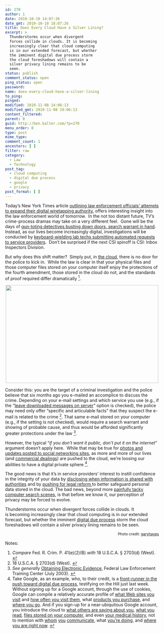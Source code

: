 ```yaml
---
id: 270
author: 1
date: 2010-10-10 14:07:26
date_gmt: 2010-10-10 18:07:26
title: Does Every Cloud Have a Silver Lining?
excerpt: >
  Thunderstorms occur when divergent
  forces collide in clouds. It is becoming
  increasingly clear that cloud computing
  is in our extended forecast, but whether
  the imminent digital due process storm
  the cloud foreshadows will contain a
  silver privacy lining remains to be
  seen.
status: publish
comment_status: open
ping_status: open
password:
name: does-every-cloud-have-a-silver-lining
to_ping:
pinged:
modified: 2010-11-08 14:06:13
modified_gmt: 2010-11-08 19:06:13
content_filtered:
parent: 0
guid: http://ben.balter.com/?p=270
menu_order: 0
type: post
mime_type:
comment_count: 1
ancestors: [ ]
filter: raw
category:
  - Law
  - Technology
post_tag:
  - cloud computing
  - digital due process
  - google
  - privacy
post_format: [ ]
---
```

[][1]Today’s New York Times article <a title="NYT: U.S. Tries to Make It Easier to Wiretap the Internet" href="http://www.nytimes.com/2010/09/27/us/27wiretap.html?_r=1&ref=technology" target="_blank">outlining law enforcement officials’ attempts to expand their digital wiretapping authority</a>, offers interesting insight into the law enforcement world of tomorrow.  In the not too distant future, TV’s crime-process dramas may take on a very different feel.  Gone will be the days of <a title="Hulu: Best of Swatch Breaches" href="http://www.hulu.com/watch/53368/swat-best-of-breaches" target="_blank">gun-toting detectives busting down doors, search warrant in hand</a>. Instead, as our lives become increasingly digital, investigations will be conducted by <a title="CSI Miami IP Address Lookup" href="http://www.youtube.com/watch?v=6Z70BmmSkMY&feature=related" target="_blank">keyboard-wielding lab techs submitting automated requests to service providers</a>.  Don’t be surprised if the next CSI spinoff is CSI: Inbox Inspectors Division.

But why does this shift matter?  Simply put, in <a title="Wikipedia: Cloud Computing" href="http://en.wikipedia.org/wiki/Cloud_computing" target="_blank">the cloud</a>, there is no door for the police to kick in.  While the law is clear in that your physical files and those computer files stored on your computer itself enjoy the protections of the fourth amendment, those stored in the cloud do not, and the standards of proof required differ dramatically <a class="simple-footnote" title="Compare Fed. R. Crim. P. 41(e)(2)(B) with 18 U.S.C.A. § 2703(d) (West)." id="return-note-2020-1" href="#note-2020-1"><sup>1</sup></a>.

<!--more-->

<p style="text-align: center;">
  <a href="http://ben.balter.com/wp-content/uploads/2010/09/4502026170_4bf31f04e6.jpg"></a><img class="aligncenter" title="Cloud Computing - 500px" src="http://ben.balter.com/wp-content/uploads/2010/09/4502026170_4bf31f04e6.jpg" alt="" width="500" height="320" />
</p>

Consider this: you are the target of a criminal investigation and the police believe that six months ago you e-mailed an accomplice to discuss the crime. Depending on your e-mail settings and which service you use (e.g., if the “<a href="http://office.microsoft.com/en-us/outlook-help/leave-e-mail-messages-on-your-e-mail-server-HA001150793.aspx" target="_blank">leave downloaded messages on server</a>” option is checked), the police may need only offer “specific and articulable facts” that they suspect the e-mail is related to the crime <a class="simple-footnote" title="18 U.S.C.A. § 2703(d) (West)." id="return-note-2020-2" href="#note-2020-2"><sup>2</sup></a>. That same e-mail stored on your computer (e.g., if the setting is not checked), would require a search warrant and showing of probable cause, and thus would be afforded significantly greater protections under the law <a class="simple-footnote" title="See generally Obtaining Electronic Evidence, Federal Law Enforcement Training Center (July 2003)." id="return-note-2020-3" href="#note-2020-3"><sup>3</sup></a>.

However, the typical “*if you don’t want it public, don’t put it on the internet*” argument doesn’t apply here.  While that may be true for <a title="Your Open Book" href="http://youropenbook.org/" target="_blank">photos and updates posted to social networking sites</a>, as more and more of our lives (and <a title="Google Business Customers" href="http://www.google.com/apps/intl/en/business/customers.html" target="_blank">commercial dealings</a>) are pushed to the cloud, we’re loosing our abilities to have a digital private sphere <a class="simple-footnote" title="Take Google, as an example, who, to their credit, is a front-runner in the push toward digital due process, testifying on the Hill just last week. Without signing up for a Google account, through the use of cookies, Google can compile a relatively accurate profile of what Web sites you visit and how often you visit them, what products you purchase, and where you go. And if you sign-up for a near-ubiquitous Google account, you introduce the cloud to what others are saying about you, what you read, files stored on your computer, and even your medical history, not to mention with whom you communicate, what you’re doing, and where you are right now." id="return-note-2020-4" href="#note-2020-4"><sup>4</sup></a>.

The good news is that it’s in service providers’ interest to instill confidence in the integrity of your data by <a title="Google Government Inqueries" href="http://www.google.com/transparencyreport/governmentrequests/" target="_blank">disclosing when information is shared with authorities</a> and by <a title="Digital Due Process" href="http://digitaldueprocess.org/index.cfm?objectid=37940370-2551-11DF-8E02000C296BA163" target="_blank">pushing for legal reform </a>to better safeguard personal data stored in the cloud. The bad news, beyond more <a title="YouTube: CSI Blog Search" href="http://www.youtube.com/watch?v=hkDD03yeLnU" target="_blank">painfully tacky computer search scenes</a>, is that before we know it, our perception of privacy may be forced to evolve.

Thunderstorms occur when divergent forces collide in clouds. It is becoming increasingly clear that cloud computing is in our extended forecast, but whether the imminent <a href="http://digitaldueprocess.org/" target="_blank">digital due process</a> storm the cloud foreshadows will contain a silver privacy lining remains to be seen.

<div style="font-size: 12px; text-align: right;">
  Photo credit: <a href="http://www.flickr.com/photos/garyhayes/4502026170/" target="_blank">garyhayes</a>
</div>

<div class="simple-footnotes">
  <p class="notes">
    Notes:
  </p>
  
  <ol>
    <li id="note-2020-1">
      <em>Compare</em> Fed. R. Crim. P. 41(e)(2)(B) <em>with</em> 18 U.S.C.A. § 2703(d) (West). <a href="#return-note-2020-1">↩</a>
    </li>
    <li id="note-2020-2">
      18 U.S.C.A. § 2703(d) (West). <a href="#return-note-2020-2">↩</a>
    </li>
    <li id="note-2020-3">
      <em>See generall</em>y <a href="http://docs.google.com/viewer?a=v&q=cache:IYzfdrim0owJ:www.fletc.gov/training/programs/legal-division/downloads-articles-and-faqs/downloads/other/obtaining_electronic.pdf/download+&hl=en&gl=us&pid=bl&srcid=ADGEESgpYeTPUFAijEyb4BnY4_wzFLwSJmRNv8yL2ZD8EkhQTjt7oXv9kELuYHG7A202xJ9_MGwvgVDwjviAEh0zW76gZQAbieBYwR6cnNUyD83txcScrGTU0qDUME590QPAMej6hmSy&sig=AHIEtbTf4jZconLMbkMO_hVK8xQ92bqZNQ" target="_blank">Obtaining Electronic Evidence</a>, Federal Law Enforcement Training Center (July 2003). <a href="#return-note-2020-3">↩</a>
    </li>
    <li id="note-2020-4">
      Take Google, as an example, who, to their credit, is a <a title="Google Policy Blog: Digital Due Process the Time is Now" href="http://googlepublicpolicy.blogspot.com/2010/09/digital-due-process-time-is-now.html" target="_blank">front-runner in the push toward digital due process</a>, testifying on the Hill just last week. Without signing up for a Google account, through the use of cookies, Google can compile a relatively accurate profile of <a title="Google.com" href="http://google.com" target="_blank">what Web sites you visit</a> and <a title="Google Analytics" href="http://google.com/analytics" target="_blank">how often you visit them</a>, what <a title="Google Checkout" href="http://checkout.google.com" target="_blank">products you purchase</a>, and <a title="Google Maps" href="http://maps.google.com" target="_blank">where you go</a>. And if you sign-up for a near-ubiquitous Google account, you introduce the cloud to <a title="Google Alerts" href="http://alerts.google.com" target="_blank">what others are saying about you</a>, <a title="Google Books" href="http://books.google.com" target="_blank">what you read</a>, <a title="Google Desktop" href="http://desktop.google.com" target="_blank">files stored on your computer</a>, and even <a title="Google Health" href="http://google.com/health/" target="_blank">your medical history</a>, not to mention with <a title="Google Talk" href="http://google.com/talk" target="_blank">whom</a> <a title="Gmail" href="http://gmail.com" target="_blank">you</a> <a title="Google Voice" href="http://google.com/voice/" target="_blank">communicate</a>, what <a title="Google Calendar" href="http://google.com/calendar/" target="_blank">you’re doing</a>, and <a title="Google Mobile" href="http://mobile.google.com" target="_blank">where you are right now</a>. <a href="#return-note-2020-4">↩</a>
    </li>
  </ol>
</div>

 [1]: http://ben.balter.com/wp-content/uploads/2010/09/4502026170_4bf31f04e6.jpg